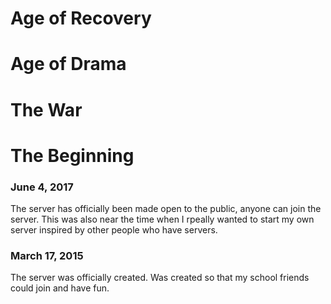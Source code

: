# Age of Recovery

# Age of Drama

# The War 

### 

# The Beginning

### June 4, 2017
The server has officially been made open to the public, anyone can join the server. This was also near the time when I rpeally wanted to start my own server inspired by other people who have servers. 

### March 17, 2015
The server was officially created. Was created so that my school friends could join and have fun.
